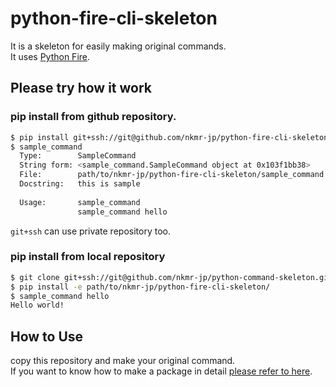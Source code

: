 # python-fire-cli-skeleton

It is a skeleton for easily making original commands.<br>
It uses [Python Fire](https://github.com/google/python-fire).

## Please try how it work

### pip install from github repository.

```sh
$ pip install git+ssh://git@github.com/nkmr-jp/python-fire-cli-skeleton.git
$ sample_command
  Type:        SampleCommand
  String form: <sample_command.SampleCommand object at 0x103f1bb38>
  File:        path/to/nkmr-jp/python-fire-cli-skeleton/sample_command.py
  Docstring:   this is sample
  
  Usage:       sample_command
               sample_command hello
```

`git+ssh` can use private repository too.


### pip install from local repository
```sh
$ git clone git+ssh://git@github.com/nkmr-jp/python-command-skeleton.git
$ pip install -e path/to/nkmr-jp/python-fire-cli-skeleton/
$ sample_command hello
Hello world!
```

## How to Use
copy this repository and make your original command.<br>
If you want to know how to make a package in detail [please refer to here](https://packaging.python.org/tutorials/packaging-projects/).
